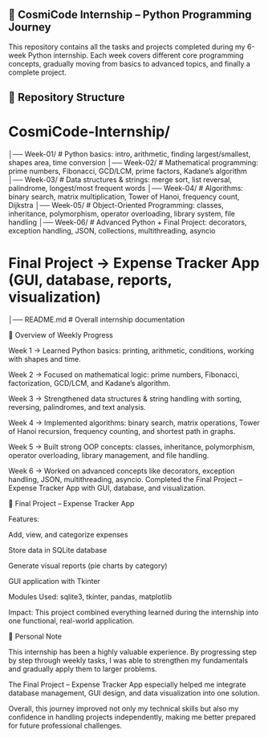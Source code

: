## 🚀 CosmiCode Internship – Python Programming Journey

This repository contains all the tasks and projects completed during my 6-week Python internship. Each week covers different core programming concepts, gradually moving from basics to advanced topics, and finally a complete project.

## 📂 Repository Structure

# CosmiCode-Internship/
│── Week-01/   # Python basics: intro, arithmetic, finding largest/smallest, shapes area, time conversion
│── Week-02/   # Mathematical programming: prime numbers, Fibonacci, GCD/LCM, prime factors, Kadane’s algorithm
│── Week-03/   # Data structures & strings: merge sort, list reversal, palindrome, longest/most frequent words
│── Week-04/   # Algorithms: binary search, matrix multiplication, Tower of Hanoi, frequency count, Dijkstra
│── Week-05/   # Object-Oriented Programming: classes, inheritance, polymorphism, operator overloading, library system, file handling
│── Week-06/   # Advanced Python + Final Project: decorators, exception handling, JSON, collections, multithreading, asyncio  

# Final Project → Expense Tracker App (GUI, database, reports, visualization)
│── README.md  # Overall internship documentation

📝 Overview of Weekly Progress

Week 1 → Learned Python basics: printing, arithmetic, conditions, working with shapes and time.

Week 2 → Focused on mathematical logic: prime numbers, Fibonacci, factorization, GCD/LCM, and Kadane’s algorithm.

Week 3 → Strengthened data structures & string handling with sorting, reversing, palindromes, and text analysis.

Week 4 → Implemented algorithms: binary search, matrix operations, Tower of Hanoi recursion, frequency counting, and shortest path in graphs.

Week 5 → Built strong OOP concepts: classes, inheritance, polymorphism, operator overloading, library management, and file handling.

Week 6 → Worked on advanced concepts like decorators, exception handling, JSON, multithreading, asyncio. Completed the Final Project – Expense Tracker App with GUI, database, and visualization.

🎯 Final Project – Expense Tracker App

Features:

Add, view, and categorize expenses

Store data in SQLite database

Generate visual reports (pie charts by category)

GUI application with Tkinter

Modules Used: sqlite3, tkinter, pandas, matplotlib

Impact: This project combined everything learned during the internship into one functional, real-world application.

🙌 Personal Note

This internship has been a highly valuable experience. By progressing step by step through weekly tasks, I was able to strengthen my fundamentals and gradually apply them to larger problems.

The Final Project – Expense Tracker App especially helped me integrate database management, GUI design, and data visualization into one solution.

Overall, this journey improved not only my technical skills but also my confidence in handling projects independently, making me better prepared for future professional challenges.